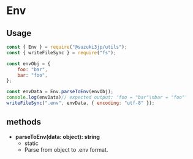 # Env
## Usage
```js
const { Env } = require("@suzuki3jp/utils");
const { writeFileSync } = require("fs");

const envObj = {
    foo: "bar",
    bar: "foo",
};

const envData = Env.parseToEnv(envObj);
console.log(envData)// expected output: 'foo = "bar"\nbar = "foo"'
writeFileSync(".env", envData, { encoding: "utf-8" });
```
## methods
- **parseToEnv(data: object): string**
    - static
    - Parse from object to .env format.